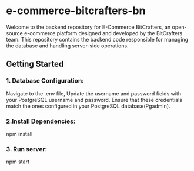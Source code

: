 # e-commerce-bitcrafters-bn
Welcome to the backend repository for E-Commerce BitCrafters, an open-source e-commerce platform designed and developed by the BitCrafters team. This repository contains the backend code responsible for managing the database and handling server-side operations.

## Getting Started

### 1. Database Configuration: 
Navigate to the .env file,
Update the username and password fields with your PostgreSQL username and password. Ensure that these credentials match the ones configured in your PostgreSQL database(Pgadmin).

### 2.Install Dependencies: 
npm install

### 3. Run server:
npm start


